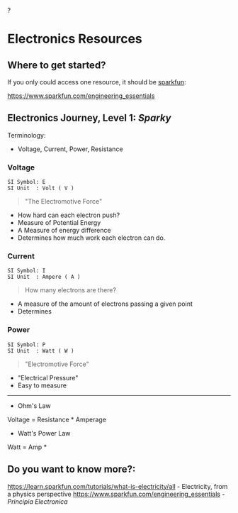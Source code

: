 ?
# Electronics Resources
## Where to get started?

If you only could access one resource, it should be [sparkfun](/sparkfun):

https://www.sparkfun.com/engineering_essentials

## Electronics Journey, Level 1: *Sparky*

Terminology:
  - Voltage, Current, Power, Resistance

### Voltage
```
SI Symbol: E
SI Unit  : Volt ( V )
```
>"The Electromotive Force"
- How hard can each electron push?
- Measure of Potential Energy
- A Measure of energy difference
- Determines how much work each electron can do.


### Current
```
SI Symbol: I
SI Unit  : Ampere ( A )
```
> How many electrons are there?

- A measure of the amount of electrons passing a given point
- Determines 

### Power
```
SI Symbol: P
SI Unit  : Watt ( W )
```
>"Electromotive Force"
- "Electrical Pressure"
- Easy to measure


---


- Ohm's Law

Voltage = Resistance * Amperage 

- Watt's Power Law

Watt = Amp *


## Do you want to know more?:  
https://learn.sparkfun.com/tutorials/what-is-electricity/all - Electricity, from a physics perspective
https://www.sparkfun.com/engineering_essentials - *Principia Electronica*
